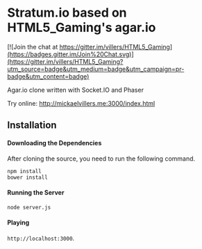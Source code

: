 # Stratum.io based on HTML5_Gaming's agar.io
[![Join the chat at https://gitter.im/villers/HTML5_Gaming](https://badges.gitter.im/Join%20Chat.svg)](https://gitter.im/villers/HTML5_Gaming?utm_source=badge&utm_medium=badge&utm_campaign=pr-badge&utm_content=badge)

Agar.io clone written with Socket.IO and Phaser

Try online: http://mickaelvillers.me:3000/index.html

## Installation
#### Downloading the Dependencies
After cloning the source, you need to run the following command.

```
npm install
bower install
```

#### Running the Server
```
node server.js
```

#### Playing
`http://localhost:3000`.
